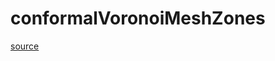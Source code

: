 # conformalVoronoiMeshZones

[source](github.com/OpenFOAM-jp/OpenFOAM-utilities-tutorials-jp/blob/master/v1906/mesh/generation/foamyMesh/conformalVoronoiMesh/conformalVoronoiMesh/conformalVoronoiMeshZones.C/conformalVoronoiMeshZones.C)



